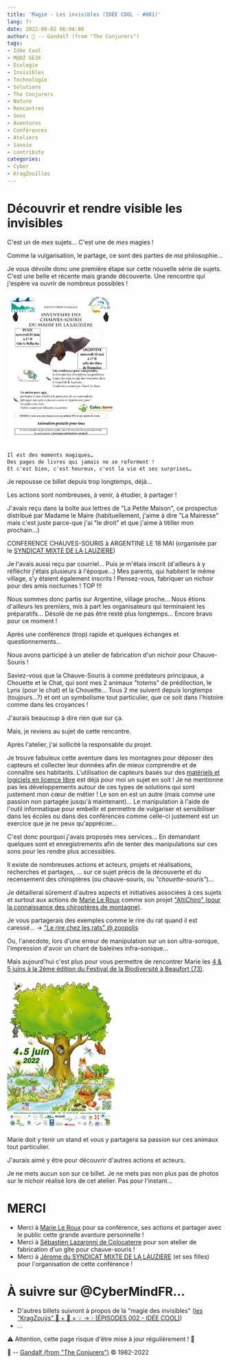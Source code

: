 ```yaml
---
title: 'Magie - Les invisibles (IDÉE COOL - #001)'
lang: fr
date: 2022-06-02 06:04:00
author: 🧙 -- Gandalf (from "The Conjurers")
tags:
- Idée Cool
- M@DZ GE3X
- Écologie
- Invisibles
- Technologie
- Solutions
- The Conjurers
- Nature
- Rencontres
- Sons
- Aventures
- Conférences
- Ateliers
- Savoie
- contribute
categories:
- Cyber
- KragZouïlles
---
```


# Découvrir et rendre visible les invisibles

C'est un de *mes* sujets…
C'est une de *mes* magies !

Comme la vulgarisation, le partage, ce sont des parties de *ma* philosophie…

Je vous dévoile donc une première étape sur cette nouvelle série de sujets.
C'est une belle et récente mais grande découverte.
Une rencontre qui j'espère va ouvrir de nombreux possibles !

<img src="/uploads/images/CHIRO/affiche-Chiro.jpg" width="250px" height="">

	Il est des moments magiques…
	Des pages de livres qui jamais ne se referment !
	Et c'est bien, c'est heureux, c'est la vie et ses surprises…

<!-- more -->

Je repousse ce billet depuis trop longtemps, déjà…

Les actions sont nombreuses, à venir, à étudier, à partager !

J'avais reçu dans la boîte aux lettres de "La Petite Maison", ce prospectus distribué par Madame le Maire (habituellement, j'aime à dire "La Mairesse" mais c'est juste parce-que j'ai "le droit" et que j'aime à titiller mon prochain…)

CONFERENCE CHAUVES-SOURIS à ARGENTINE LE 18 MAI (organisée par le [SYNDICAT MIXTE DE LA LAUZIERE](http://lauziere-savoie.fr/))

Je l'avais aussi reçu par courriel…
Puis je m'étais inscrit (d'ailleurs à y réfléchir j'étais plusieurs à l'époque…)
Mes parents, qui habitent le même village, s'y étaient également inscrits !
Pensez-vous, fabriquer un nichoir pour des amis nocturnes ! TOP !!!

Nous sommes donc partis sur Argentine, village proche…
Nous étions d'ailleurs les premiers, mis à part les organisateurs qui terminaient les préparatifs…
Désolé de ne pas être resté plus longtemps…
Encore bravo pour ce moment !

Après une conférence (trop) rapide et quelques échanges et questionnements…

Nous avons participé à un atelier de fabrication d'un nichoir pour Chauve-Souris !

Saviez-vous que la Chauve-Souris à comme prédateurs principaux, a Chouette et le Chat, qui sont mes 2 animaux "totems" de prédilection, le Lynx (pour le chat) et la Chouette…
Tous 2 me suivent depuis longtemps (toujours…?) et ont un symbolisme tout particulier, que ce soit dans l'histoire comme dans les croyances !

J'aurais beaucoup à dire rien que sur ça.

Mais, je reviens au sujet de cette rencontre.

Après l'atelier, j'ai sollicité la responsable du projet.

Je trouve fabuleux cette aventure dans les montagnes pour déposer des capteurs et collecter leur données afin de mieux comprendre et de connaître ses habitants.
L'utilisation de capteurs basés sur des [matériels et logiciels en licence libre](https://framagit.org/PiBatRecorderPojects) est déjà pour moi un sujet en soit !
Je ne mentionne pas les développements autour de ces types de solutions qui sont justement mon cœur de métier !
Le son en est un autre (mais comme une passion non partagée jusqu'à maintenant)…
Le manipulation à l'aide de l'outil informatique pour embellir et permettre de vulgariser et sensibiliser dans les écoles ou dans des conférences comme celle-ci justement est un exercice que je ne peux qu'apprécier…

C'est donc pourquoi j'avais proposés mes services…
En demandant quelques sont et enregistrements afin de tenter des manipulations sur ces sons pour les rendre plus accessibles.

Il existe de nombreuses actions et acteurs, projets et réalisations, recherches et partages, … sur ce sujet précis de la découverte et du recensement des chiroptères (ou chauve-souris, ou *"chouette-souris"*)…

Je détaillerai sûrement d'autres aspects et initiatives associées à ces sujets et surtout aux actions de [Marie Le Roux](http://mlr-environnement.fr/index.php) comme son projet ["AltiChiro" (pour la connaissance des chiroptères de montagne)](https://altichiromontagne.wixsite.com/projet/presentation).

Je vous partagerais des exemples comme le rire du rat quand il est caressé…
-> ["Le rire chez les rats" @ zoopolis](https://zoopolis.fr/decouvrir/les-animaux/le-rire-chez-les-rats/)

Ou, l'anecdote, lors d'une erreur de manipulation sur un son ultra-sonique, l'impression d'avoir un chant de baleines infra-sonique…

Mais aujourd'hui c'est plus pour vous permettre de rencontrer Marie les [4 & 5 juins à la 2ème édition du Festival de la Biodiversité à Beaufort (73)](https://www.aabeaufortain.org/?actualite=festival-de-la-biodiversite).

<img src="/uploads/images/CHIRO/affiche.jpg" width="250px" height="">

Marie doit y tenir un stand et vous y partagera sa passion sur ces animaux tout particulier.

J'aurais aimé y être pour découvrir d'autres actions et acteurs.

Je ne mets aucun son sur ce billet.
Je ne mets pas non plus pas de photos sur le nichoir réalisé lors de cet atelier.
Pas pour l'instant…

# MERCI

- Merci à [Marie Le Roux](http://mlr-environnement.fr) pour sa conférence, ses actions et partager avec le public cette grande avanture personnelle !
- Merci à [Sébastien Lazaronni de Colocaterre](https://www.colocaterre.com/) pour son atelier de fabrication d'un gîte pour chauve-souris !
- Merci à [Jérome du SYNDICAT MIXTE DE LA LAUZIERE](http://lauziere-savoie.fr/) (et ses filles) pour l'organisation de cette conférence !

# À suivre sur @CyberMindFR… #

- D'autres billets suivront à propos de la "magie des invisibles" ([les “KragZouÿs” 🤖 + 🎲 = 💡 -> 💧 (ÉPISODES 002 - IDÉE COOL)](https://cybermind.fr/tags/Idee-Cool/))
- …

⚠️ Attention, cette page risque d'être mise à jour régulièrement ! 👀

🧙 -- [Gandalf (from "The Conjurers")](mailto:Gandalf@Gk2.NET?subject=The%20Conjurers%20%3F) ©️ 1982-2022